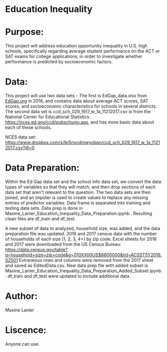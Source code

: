 # Education Inequality

# Purpose: 
This project will address education opportunity inequality in U.S. high schools, specifically regarding average student performance on the ACT or SAT exams for college applications, in order to investigate whether performance is predicted by socioeconomic factors.

# Data: 
This project will use two data sets - The first is EdGap_data.xlsx from [EdGap.org](https://www.edgap.org/#5/37.875/-96.965) in 2016, and contains data about average ACT scores, SAT scores, and socioeconomic characteristics for schools in several districts. The second data set is ccd_sch_029_1617_w_1a_11212017.csv is from the National Center for Educational Statistics https://nces.ed.gov/ccd/pubschuniv.asp, and has more basic data about each of these schools. 

NCES data set: https://www.dropbox.com/s/lkl5nvcdmwyoban/ccd_sch_029_1617_w_1a_11212017.csv?dl=0

# Data Preparation: 
Within the Ed Gap data set and the school info data set, we convert the data types of variables so that they will match, and then drop sections of each data set that aren't relevant to the question. The two data sets are then joined, and an imputer is used to create values to replace any missing entries of predictor variables. Data frame is separated into training and testing data sets. Data prep is done in Maxine_Lanier_Education_Inequality_Data_Preparation.ipynb . Resulting clean files are df_train and df_test.

A new subset of data to analyzed, household size, was added, and the data preparation file was updated. 2016 and 2017 census data with the number of households of each size (1, 2, 3, 4+) by zip code. Excel sheets for 2016 and 2017 were downloaded from the US Census Bureau: https://data.census.gov/table?q=household+size+zip+code&g=010XX00US$8600000&tid=ACSST5Y2016.S2501 Extraneous rows and columns were removed from the 2017 sheet and saved as EditedData.csv. New data prep file with added subset is Maxine_Lanier_Education_Inequality_Data_Preparation_Added_Subset.ipynb. df_train and df_test were updated to include additional data. 

# Author:
Maxine Lanier
# Liscence: 
Anyone can use.
